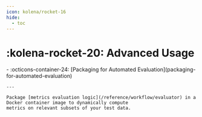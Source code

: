 ```yaml
---
icon: kolena/rocket-16
hide:
  - toc
---
```


# :kolena-rocket-20: Advanced Usage

<div class="grid cards" markdown>
- :octicons-container-24: [Packaging for Automated Evaluation](packaging-for-automated-evaluation)

    ---

    Package [metrics evaluation logic](/reference/workflow/evaluator) in a Docker container image to dynamically compute
    metrics on relevant subsets of your test data.
</div>
